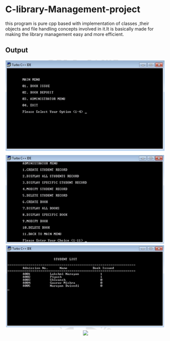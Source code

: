 # C-library-Management-project
this program is pure cpp based with implementation of classes ,their objects and file handling concepts involved in it.It is basically made for making the library management easy and more efficient.

## Output
<p align="center" width="75%">
<img src="/output/sampleimages/Screenshot 2021-07-03 122351.png">
  <img src="/output/sampleimages/Screenshot 2021-07-03 122506.png">
   <img src="/output/sampleimages/Screenshot 2021-07-03 122544.png">
   <img src="/output/sampleimages" width="75%">
</p>
